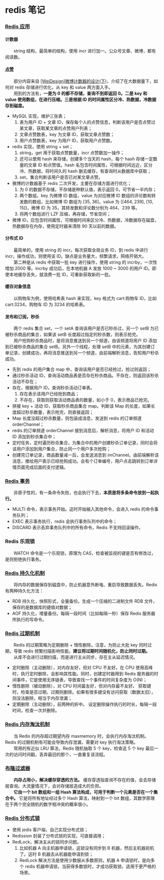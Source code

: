 # redis 笔记

### [Redis 应用](https://github.com/martin-1992/redis_notebook/tree/master/Redis%20%E5%BA%94%E7%94%A8)

#### 计数器
　　string 结构，最简单的结构，使用 incr 进行加一。公众号文章、微博，都有阅读数。

#### [点赞](https://github.com/martin-1992/redis_notebook/tree/master/Redis%20%E5%BA%94%E7%94%A8/%E7%82%B9%E8%B5%9E)
　　部分内容来自 [[WeiDesign]微博计数器的设计(下)](https://blog.cydu.net/weidesign/2012/09/09/weibo-counter-service-design-2/#)，介绍了在大数据量下，如何对 redis 存储进行优化，从 key 和 value 两方面入手。<br />
　　用到的方法有，**一是为 0 的都不存储，查询不到即返回 0。二是 key 和 value 使用数组，在进行压缩。三是根据 ID 的时间属性区分冷、热数据，冷数据存到磁盘。**

- MySQL 实现，维护三张表；
    1. 表为用户 ID + 文章 ID，保存每个人的点赞信息，判断该用户是否点赞过某文章，获取某文章的点赞用户列表；
    2. 文章点赞数表，key 为文章 ID，获取文章点赞数；
    3. 用户点赞数表，key 为用户 ID，获取用户点赞数。
- redis 实现，使用 string + set；
    1. string，get 用于获取点赞数量，incr 点赞数加一操作；
    2. 还可以使用 hash 来存储，创建多个当天的 hash，每个 hash 存储一定数量的文章 ID 和点赞值。hash 名包含时间属性，可根据时间远近，区分冷、热数据，将时间久的 hash 删去缓存，有查询时从数据库中获取；
    4. set，集合判断该用户是否已对某文章点赞。
- 微博的计数器基于 redis 二次开发，主要在存储方面进行优化；
    1. 为 0 的数据不存储，不存储是种默认值，表示返回 0，可节省一半内存；
    2. 两个数组，key 为微博 ID 数组，value 为对应微博 ID 数组的评论数和转发数的数组，比如微博 ID 数组为 [35, 36]，value 为 [[464, 239], [10, 15]]，微博 ID 为 35，其转发数和评论数分别为 464、239 等。 
    3. 将两个数组进行 LZF 压缩，再存储，节省空间；
- 微博 ID，应包含时间属性，可根据时间来区分冷、热数据，冷数据存在磁盘，热数据存在内存，使用定时器来清除 90 天以前的数据。

#### 分布式 ID
　　最简单的，使用 string 的 incr。每次获取全局业务 ID，到 redis 中进行 incr，操作成功，则使用该 ID。缺点是业务量大，频繁请求，网络开销大。<br />
　　第二种是从 redis 中获取一批 key 进行操作，使用 string 的 incrby，一次性增加 2000 等。incrby 成功后，在本地机器 A 发放 1000 ~ 3000 的用户 ID。即使本地缓存丢失，就浪费一批 ID，可重新获取新的一批。

#### 缓存对象信息
　　以购物车为例，使用哈希表 hash 来实现，key 格式为 cart:购物车 ID，比如 cart:3234，购物车 ID 为 3234 的哈希表。

#### 发布和订阅，秒杀
　　两个 redis 集合 set，一个 setA 查询该用户是否已秒杀过，另一个 setB 为已被秒杀商品的集合，如果该 setB 长度超过指定的秒杀数，则表示抢完。<br />
　　用户抢购秒杀商品时，是将消息推送到另一个频道，由该频道将用户 ID 添加到已被秒杀商品的集合 setB。另外一个线程，处理 setB 中的元素，为其创建订单记录，创建成功，再将消息推送到另一个频道，由前端解析消息，告知用户秒杀成功。

- 先到 redis 的用户集合 map 中，查询该用户是否已经抢过，抢过则返回；
- 通过秒杀活动 ID，查询活动商品表是否存在秒杀商品。不存在，则返回该秒杀活动不存在；
- 存在，根据用户 ID，查询秒杀活动订单表。
    1. 存在表示该用户已经抢到商品；
    2. 不存在，获取则获取活动商品表的数量，如小于 0，表示商品已抢完。
- 拼接 key + 活动 ID，获取秒杀商品集合 map。判断该 Map 的长度，如果长度超过秒杀数量，表示抢完，则直接返回；
- Map 长度没超过秒杀数量，则包装成消息，发送到 redis 的订单频道 orderChannel；
- redis 的订单频道 orderChannel 接到消息后，解析消息，将用户 ID 和活动 ID 添加到秒杀集合中；
- 定时任务，定时遍历秒杀集合，为集合中的用户创建秒杀订单记录，同时会将该用户添加到用户集合，防止同一个用户多次抢购；
- 创建完订单记录，商品数量减一后，会发送消息到 imChannel。由前端解析该消息，推给用户表示已经抢购成功。会有个订单编号，用户点击跳转到订单详情页面完成后面的支付逻辑。

### [Redis 事务](https://github.com/martin-1992/redis_notebook/tree/master/Redis%20%E4%BA%8B%E5%8A%A1)
　　非原子性的，有一条命令失败，也会执行下去，**本质是将多条命令放到一起执行。** <br />

- MULTI 命令，表示事务开始。这时开始输入其他命令，会进入 redis 的命令事务队列；
- EXEC 表示事务执行，redis 会执行事务队列中的命令；
- DISCARD 表示丢弃事务队列中的所有命令，Redis 不支持回滚操作。

### Redis 乐观锁
　　WATCH 命令是一个乐观锁，原理为 CAS，检查被监视的键是否有修改过，是则拒绝执行事务。

### [Redis 持久化机制](https://github.com/martin-1992/redis_notebook/tree/master/Redis%20%E6%8C%81%E4%B9%85%E5%8C%96%E6%9C%BA%E5%88%B6)
　　将内存的数据保存到磁盘中，防止机器意外断电、重启导致数据丢失。Redis 有两种持久化方法：

- RDB 持久化，快照形式，全量备份。生成一个压缩的二进制文件 RDB 文件，保存的是数据库的键值对数据；
- AOF 持久化，增量备份。每隔一段时间（比如每隔一秒）保存 Redis 服务器所执行的写命令。

### [Redis 过期机制](https://github.com/martin-1992/redis_notebook/tree/master/Redis%20%E8%BF%87%E6%9C%9F%E6%9C%BA%E5%88%B6)
　　Redis 的过期策略为定期删除 + 惰性删除。注意，为防止大批 key 同时过期，导致 redis 频繁扫描影响性能。**建议将过期时间随机化，防止同时过期。** <br />
　　从库不会进行过期扫描，而是进行主从同步，存在主从延迟情况。

- 定时删除（主动删除），对内存友好，但对 CPU 不友好。在 CPU 使用高峰时，执行定时删除，会影响其性能。同时，创建定时器用到 Redis 服务器的时间事件，它是使用无序链表，导致查找一个事件的时间复杂度为 O(N)；
- 惰性删除（被动删除），对 CPU 时间最友好，但对内存最不友好。 获取键时，检查是否过期，过期则删除。如果有很多键没有访问获取（数据太旧），则没法删除，相当于内存泄漏；
- 定期删除（主动删除），前两种的折中。 设定删除操作执行的时长，每隔一段时间，检查一次并删除。

### [Redis 内存淘汰机制](https://github.com/martin-1992/redis_notebook/tree/master/Redis%20%E5%86%85%E5%AD%98%E6%B7%98%E6%B1%B0%E6%9C%BA%E5%88%B6)
　　当 Redis 的内存超过期望内存 maxmemory 时，会执行内存淘汰机制。Redis 的过期机制有可能会导致内存泄漏，需要对 key 执行淘汰策略。<br />
　　常用的有近似 LRU 算法，Redis 随机抽取 5 个 key，检查这 5 个 key 最后一次的访问时间戳，丢弃最旧的那个，一直重复该流程。

### [布隆过滤器](https://github.com/martin-1992/redis_notebook/tree/master/%E5%B8%83%E9%9A%86%E8%BF%87%E6%BB%A4%E5%99%A8)
　　**内存占用小，解决缓存穿透的方法。** 缓存穿透指查询不存在的值，会去存储层查询。大流量情况下，会对存储层造成大的负担。<br />
　　**它由一个 bit 数组和一组 Hash 算法构成，可用于判断一个元素是否在一个集合中。** 它是将所有地址经过多个 Hash 算法，映射到一个 bit 数组，其数学原理在于两个完全随机的数字相冲突的概率很小。

### [Redis 分布式锁](https://github.com/martin-1992/redis_notebook/tree/master/Redis%20%E5%88%86%E5%B8%83%E5%BC%8F%E9%94%81)

- 使用 jedis 客户端，自己实现分布式锁；
- Redission 封装了分布式锁的实现，可直接调用；
- RedLock，解决主从的锁同步问题。
    1. 比如机器 A 向主机器申请锁，这锁没有同步到 B 机器，然后主机器宕机了。这时 B 机器去从机器能申请到锁；
    2. RedLock 解决方法是使用少数服从多数原则，机器 A 申请锁时，是向多个 redis 机器申请锁，当获得多数锁时，才成功获取锁，适用于更严格的场景。

